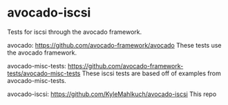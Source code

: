 # avocado-iscsi
Tests for iscsi through the avocado framework. 

avocado: https://github.com/avocado-framework/avocado
These tests use the avocado framework.

avocado-misc-tests: https://github.com/avocado-framework-tests/avocado-misc-tests
These iscsi tests are based off of examples from avocado-misc-tests.

avocado-iscsi: https://github.com/KyleMahlkuch/avocado-iscsi
This repo
